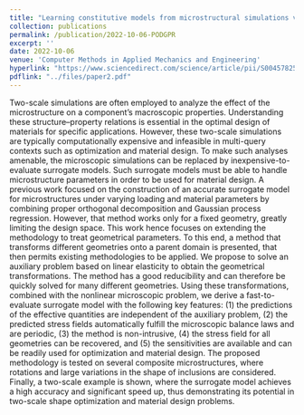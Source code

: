 ```yaml
---
title: "Learning constitutive models from microstructural simulations via a non-intrusive reduced basis method: Extension to geometrical parameterizations"
collection: publications
permalink: /publication/2022-10-06-PODGPR
excerpt: ''
date: 2022-10-06
venue: 'Computer Methods in Applied Mechanics and Engineering'
hyperlink: "https://www.sciencedirect.com/science/article/pii/S0045782522005916"
pdflink: "../files/paper2.pdf"
---
```


Two-scale simulations are often employed to analyze the effect of the microstructure on a component’s macroscopic properties. Understanding these structure–property relations is essential in the optimal design of materials for specific applications. However, these two-scale simulations are typically computationally expensive and infeasible in multi-query contexts such as optimization and material design. To make such analyses amenable, the microscopic simulations can be replaced by inexpensive-to-evaluate surrogate models. Such surrogate models must be able to handle microstructure parameters in order to be used for material design. A previous work focused on the construction of an accurate surrogate model for microstructures under varying loading and material parameters by combining proper orthogonal decomposition and Gaussian process regression. However, that method works only for a fixed geometry, greatly limiting the design space. This work hence focuses on extending the methodology to treat geometrical parameters. To this end, a method that transforms different geometries onto a parent domain is presented, that then permits existing methodologies to be applied. We propose to solve an auxiliary problem based on linear elasticity to obtain the geometrical transformations. The method has a good reducibility and can therefore be quickly solved for many different geometries. Using these transformations, combined with the nonlinear microscopic problem, we derive a fast-to-evaluate surrogate model with the following key features: (1) the predictions of the effective quantities are independent of the auxiliary problem, (2) the predicted stress fields automatically fulfill the microscopic balance laws and are periodic, (3) the method is non-intrusive, (4) the stress field for all geometries can be recovered, and (5) the sensitivities are available and can be readily used for optimization and material design. The proposed methodology is tested on several composite microstructures, where rotations and large variations in the shape of inclusions are considered. Finally, a two-scale example is shown, where the surrogate model achieves a high accuracy and significant speed up, thus demonstrating its potential in two-scale shape optimization and material design problems.
